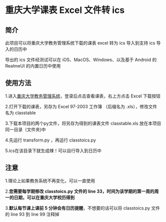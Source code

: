 # 重庆大学课表 Excel 文件转 ics
## 简介
此项目可以将重庆大学教务管理系统下载的课表 excel 转为 ics 导入到支持 ics 导入的日历中

导出的 ics 文件经测试可以在 iOS、MacOS、Windows、以及基于 Android 的 RealmeUI 的内置日历中使用

## 使用方法
1.进入[重庆大学教务管理系统](http://my.cqu.edu.cn/enroll/CourseStuSelectionList)，登录后点击查看课表，右上方点击 Excel 下载按钮

2.打开下载的课表，另存为 Excel 97-2003 工作簿 （后缀名为 .xls），修改文件名为 classtable

3.下载本项目的两个py文件，将另存为得到的课表文件 classtable.xls 放在本项目同一目录（文件夹)中

4.先运行 transform.py ，再运行 classtoics.py

5.ics在该目录下就生成辣！可以自行导入到日历中

## 注意
1.理论上如果教务系统不再变化，可以一直使用

2.**您需要每学期修改 classtoics.py 文件的 line 33，时间为该学期的第一周的周一的日期，可以在重庆大学校历得到**

3.**默认每节课上课前 5 分钟会有日历提醒**，不想要的话可以将 classtoics.py 文件的 line 93 到 line 99 注释掉
